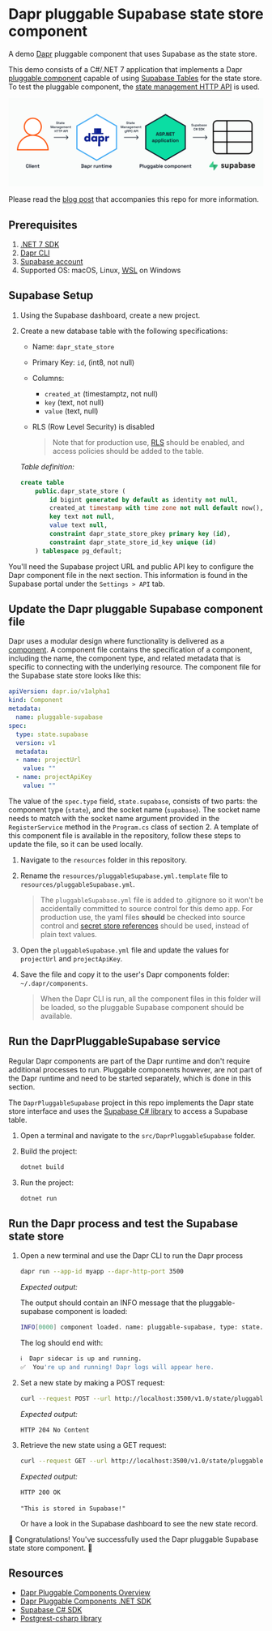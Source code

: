 # Dapr pluggable Supabase state store component

A demo [Dapr](https://docs.dapr.io/) pluggable component that uses Supabase as the state store.

This demo consists of a C#/.NET 7 application that implements a Dapr [pluggable component](https://docs.dapr.io/developing-applications/develop-components/pluggable-components/pluggable-components-overview/) capable of using [Supabase Tables](https://supabase.com/docs/guides/database/tables) for the state store. To test the pluggable component, the [state management HTTP API](https://docs.dapr.io/reference/api/state_api/) is used.

![Calling the State Store API ](images/dapr-supabase-pluggable-v2.png)

Please read the [blog post](https://www.diagrid.io/blog/dapr-supabase-component) that accompanies this repo for more information.

## Prerequisites

1. [.NET 7 SDK](https://dotnet.microsoft.com/download/dotnet/7.0)
2. [Dapr CLI](https://docs.dapr.io/getting-started/install-dapr-cli/)
3. [Supabase account](https://supabase.io/)
4. Supported OS: macOS, Linux, [WSL](https://learn.microsoft.com/en-us/windows/wsl/install) on Windows

## Supabase Setup

1. Using the Supabase dashboard, create a new project.
2. Create a new database table with the following specifications:
    - Name: `dapr_state_store`
    - Primary Key: `id`, (int8, not null)
    - Columns:
        - `created_at` (timestamptz, not null)
        - `key` (text, not null)
        - `value` (text, null)
    - RLS (Row Level Security) is disabled

        > Note that for production use, [RLS](https://supabase.com/docs/learn/auth-deep-dive/auth-row-level-security) should be enabled, and access policies should be added to the table.

    *Table definition:*

    ```sql
    create table
        public.dapr_state_store (
            id bigint generated by default as identity not null,
            created_at timestamp with time zone not null default now(),
            key text not null,
            value text null,
            constraint dapr_state_store_pkey primary key (id),
            constraint dapr_state_store_id_key unique (id)
        ) tablespace pg_default;
    ```

You'll need the Supabase project URL and public API key to configure the Dapr component file in the next section. This information is found in the Supabase portal under the `Settings > API` tab.

## Update the Dapr pluggable Supabase component file

Dapr uses a modular design where functionality is delivered as a [component](https://docs.dapr.io/concepts/components-concept/). A component file contains the specification of a component, including the name, the component type, and related metadata that is specific to connecting with the underlying resource. The component file for the Supabase state store looks like this:

```yaml
apiVersion: dapr.io/v1alpha1
kind: Component
metadata:
  name: pluggable-supabase
spec:
  type: state.supabase
  version: v1
  metadata:
  - name: projectUrl
    value: ""
  - name: projectApiKey
    value: ""
```

The value of the `spec.type` field, `state.supabase`, consists of two parts: the component type (`state`), and the socket name (`supabase`). The socket name needs to match with the socket name argument provided in the `RegisterService` method in the `Program.cs` class of section 2. A template of this component file is available in the repository, follow these steps to update the file, so it can be used locally.

1. Navigate to the `resources` folder in this repository.
2. Rename the `resources/pluggableSupabase.yml.template` file to `resources/pluggableSupabase.yml`.

   > The `pluggableSupabase.yml` file is added to .gitignore so it won't be accidentally committed to source control for this demo app. For production use, the yaml files **should** be checked into source control and [secret store references](https://docs.dapr.io/operations/components/component-secrets/) should be used, instead of plain text values.

3. Open the `pluggableSupabase.yml` file and update the values for `projectUrl` and `projectApiKey`.
4. Save the file and copy it to the user's Dapr components folder: `~/.dapr/components`.

   > When the Dapr CLI is run, all the component files in this folder will be loaded, so the pluggable Supabase component should be available.

## Run the DaprPluggableSupabase service

Regular Dapr components are part of the Dapr runtime and don't require additional processes to run. Pluggable components however, are not part of the Dapr runtime and need to be started separately, which is done in this section.

The `DaprPluggableSupabase` project in this repo implements the Dapr state store interface and uses the [Supabase C# library](https://github.com/supabase-community/supabase-csharp) to access a Supabase table.

1. Open a terminal and navigate to the `src/DaprPluggableSupabase` folder.
2. Build the project:

    ```bash
    dotnet build
    ```

3. Run the project:

    ```bash
    dotnet run
    ```

## Run the Dapr process and test the Supabase state store

1. Open a new terminal and use the Dapr CLI to run the Dapr process

    ```bash
    dapr run --app-id myapp --dapr-http-port 3500
    ```

    *Expected output:*

    The output should contain an INFO message that the pluggable-supabase component is loaded:

    ```bash
    INFO[0000] component loaded. name: pluggable-supabase, type: state.supabase/v1 
    ```

    The log should end with:

    ```bash
    ℹ️  Dapr sidecar is up and running.
    ✅  You're up and running! Dapr logs will appear here.
    ```

2. Set a new state by making a POST request:

    ```bash
    curl --request POST --url http://localhost:3500/v1.0/state/pluggable-supabase --header 'content-type: application/json' --data '[{"key": "key1","value": "This is stored in Supabase!"}]'
    ```

    *Expected output:*

    ```http
    HTTP 204 No Content
    ```

3. Retrieve the new state using a GET request:

    ```bash
    curl --request GET --url http://localhost:3500/v1.0/state/pluggable-supabase/key1
    ```

    *Expected output:*

    ```http
    HTTP 200 OK

    "This is stored in Supabase!"
    ```

    Or have a look in the Supabase dashboard to see the new state record.

🎉 Congratulations! You've successfully used the Dapr pluggable Supabase state store component. 🎉

## Resources

- [Dapr Pluggable Components Overview](https://docs.dapr.io/developing-applications/develop-components/pluggable-components/pluggable-components-overview/)
- [Dapr Pluggable Components .NET SDK](https://docs.dapr.io/developing-applications/develop-components/pluggable-components/pluggable-components-sdks/pluggable-components-dotnet/)
- [Supabase C# SDK](https://supabase.com/docs/reference/csharp/installing)
- [Postgrest-csharp library](https://github.com/supabase-community/postgrest-csharp)